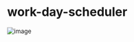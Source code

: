 # work-day-scheduler














![image](https://user-images.githubusercontent.com/71769640/97784223-f8d31b00-1b6a-11eb-86e9-98e45ad313e9.png)
